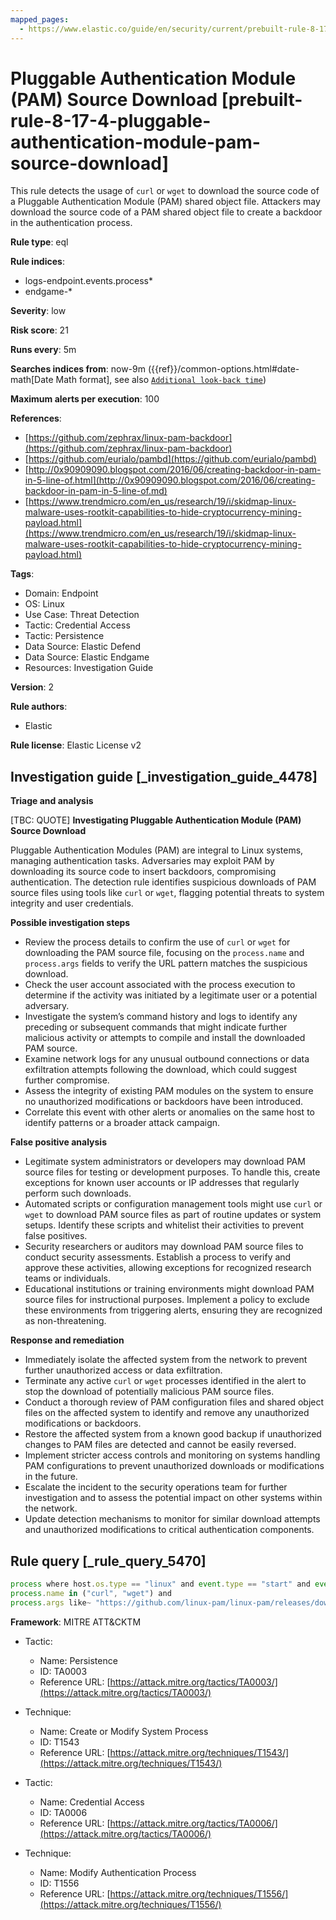 ```yaml
---
mapped_pages:
  - https://www.elastic.co/guide/en/security/current/prebuilt-rule-8-17-4-pluggable-authentication-module-pam-source-download.html
---
```


# Pluggable Authentication Module (PAM) Source Download [prebuilt-rule-8-17-4-pluggable-authentication-module-pam-source-download]

This rule detects the usage of `curl` or `wget` to download the source code of a Pluggable Authentication Module (PAM) shared object file. Attackers may download the source code of a PAM shared object file to create a backdoor in the authentication process.

**Rule type**: eql

**Rule indices**:

* logs-endpoint.events.process*
* endgame-*

**Severity**: low

**Risk score**: 21

**Runs every**: 5m

**Searches indices from**: now-9m ({{ref}}/common-options.html#date-math[Date Math format], see also [`Additional look-back time`](docs-content://solutions/security/detect-and-alert/create-detection-rule.md#rule-schedule))

**Maximum alerts per execution**: 100

**References**:

* [https://github.com/zephrax/linux-pam-backdoor](https://github.com/zephrax/linux-pam-backdoor)
* [https://github.com/eurialo/pambd](https://github.com/eurialo/pambd)
* [http://0x90909090.blogspot.com/2016/06/creating-backdoor-in-pam-in-5-line-of.html](http://0x90909090.blogspot.com/2016/06/creating-backdoor-in-pam-in-5-line-of.md)
* [https://www.trendmicro.com/en_us/research/19/i/skidmap-linux-malware-uses-rootkit-capabilities-to-hide-cryptocurrency-mining-payload.html](https://www.trendmicro.com/en_us/research/19/i/skidmap-linux-malware-uses-rootkit-capabilities-to-hide-cryptocurrency-mining-payload.html)

**Tags**:

* Domain: Endpoint
* OS: Linux
* Use Case: Threat Detection
* Tactic: Credential Access
* Tactic: Persistence
* Data Source: Elastic Defend
* Data Source: Elastic Endgame
* Resources: Investigation Guide

**Version**: 2

**Rule authors**:

* Elastic

**Rule license**: Elastic License v2

## Investigation guide [_investigation_guide_4478]

**Triage and analysis**

[TBC: QUOTE]
**Investigating Pluggable Authentication Module (PAM) Source Download**

Pluggable Authentication Modules (PAM) are integral to Linux systems, managing authentication tasks. Adversaries may exploit PAM by downloading its source code to insert backdoors, compromising authentication. The detection rule identifies suspicious downloads of PAM source files using tools like `curl` or `wget`, flagging potential threats to system integrity and user credentials.

**Possible investigation steps**

* Review the process details to confirm the use of `curl` or `wget` for downloading the PAM source file, focusing on the `process.name` and `process.args` fields to verify the URL pattern matches the suspicious download.
* Check the user account associated with the process execution to determine if the activity was initiated by a legitimate user or a potential adversary.
* Investigate the system’s command history and logs to identify any preceding or subsequent commands that might indicate further malicious activity or attempts to compile and install the downloaded PAM source.
* Examine network logs for any unusual outbound connections or data exfiltration attempts following the download, which could suggest further compromise.
* Assess the integrity of existing PAM modules on the system to ensure no unauthorized modifications or backdoors have been introduced.
* Correlate this event with other alerts or anomalies on the same host to identify patterns or a broader attack campaign.

**False positive analysis**

* Legitimate system administrators or developers may download PAM source files for testing or development purposes. To handle this, create exceptions for known user accounts or IP addresses that regularly perform such downloads.
* Automated scripts or configuration management tools might use `curl` or `wget` to download PAM source files as part of routine updates or system setups. Identify these scripts and whitelist their activities to prevent false positives.
* Security researchers or auditors may download PAM source files to conduct security assessments. Establish a process to verify and approve these activities, allowing exceptions for recognized research teams or individuals.
* Educational institutions or training environments might download PAM source files for instructional purposes. Implement a policy to exclude these environments from triggering alerts, ensuring they are recognized as non-threatening.

**Response and remediation**

* Immediately isolate the affected system from the network to prevent further unauthorized access or data exfiltration.
* Terminate any active `curl` or `wget` processes identified in the alert to stop the download of potentially malicious PAM source files.
* Conduct a thorough review of PAM configuration files and shared object files on the affected system to identify and remove any unauthorized modifications or backdoors.
* Restore the affected system from a known good backup if unauthorized changes to PAM files are detected and cannot be easily reversed.
* Implement stricter access controls and monitoring on systems handling PAM configurations to prevent unauthorized downloads or modifications in the future.
* Escalate the incident to the security operations team for further investigation and to assess the potential impact on other systems within the network.
* Update detection mechanisms to monitor for similar download attempts and unauthorized modifications to critical authentication components.


## Rule query [_rule_query_5470]

```js
process where host.os.type == "linux" and event.type == "start" and event.action in ("exec", "exec_event") and
process.name in ("curl", "wget") and
process.args like~ "https://github.com/linux-pam/linux-pam/releases/download/v*/Linux-PAM-*.tar.xz"
```

**Framework**: MITRE ATT&CKTM

* Tactic:

    * Name: Persistence
    * ID: TA0003
    * Reference URL: [https://attack.mitre.org/tactics/TA0003/](https://attack.mitre.org/tactics/TA0003/)

* Technique:

    * Name: Create or Modify System Process
    * ID: T1543
    * Reference URL: [https://attack.mitre.org/techniques/T1543/](https://attack.mitre.org/techniques/T1543/)

* Tactic:

    * Name: Credential Access
    * ID: TA0006
    * Reference URL: [https://attack.mitre.org/tactics/TA0006/](https://attack.mitre.org/tactics/TA0006/)

* Technique:

    * Name: Modify Authentication Process
    * ID: T1556
    * Reference URL: [https://attack.mitre.org/techniques/T1556/](https://attack.mitre.org/techniques/T1556/)



